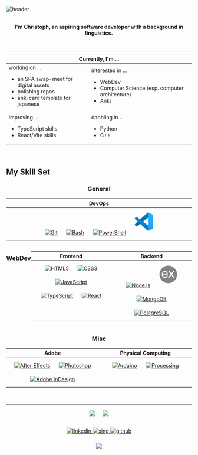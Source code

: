 ![header](https://capsule-render.vercel.app/api?type=rect&color=gradient&height=100&section=footer&text=Hi%2C%20welcome%21%0%&fontSize=30&fontAlignY=60)
<br/></br>
<div align="center">
<b>I'm Christoph, an aspiring software developer with a background in linguistics.</b>
</div>
<br/><br/>
<table align="center"><tbody><tr>
<thead><tr><th colspan="2">Currently, I'm ... </th></tr></thead>
         
<td>working on ...<ul><li> an SPA swap-meet for digital assets</li><li>polishing repos</li><li>anki card template for japanese </li></ul></td>
<td>interested in ...<ul><li>WebDev</li><li>Computer Science (esp. computer architecture)</li><li>Anki</li>
</tr>
<tr></tr> 
<tr>
<td>improving ...<ul><li> TypeScript skills</li><li>React/Vite skills</li></ul></td>
<td>dabbling in ...<ul><li>Python</li><li>C++</li>
</tbody></table>

<br/>  

## My Skill Set

<div align="center">
   
<h3>General</h3>
<table>
         
<thead><tr><th>DevOps</th></tr></thead>
         
<tr><td valign="top" width="33%">

<div align="center">
<a href="https://github.com/" target="_blank"><img style="margin: 10px" src="https://profilinator.rishav.dev/skills-assets/git-scm-icon.svg" alt="Git" height="50" /></a> 
<a href="https://www.gnu.org/software/bash/" target="_blank"><img style="margin: 10px" src="https://profilinator.rishav.dev/skills-assets/gnu_bash-icon.svg" alt="Bash" height="50" /></a>
<a href="https://docs.microsoft.com/en-us/powershell/" target="_blank"><img style="margin: 10px" src="https://profilinator.rishav.dev/skills-assets/powershell.png" alt="PowerShell" height="50" /></a>
<a href="https://code.visualstudio.com/" target="_blank"><img style="margin: 10px" src="./resources/vscode.svg" alt="Git" height="50" /></a>
</div>

</td></tr>

</table>

</div>

<div align="center" style="display: flex">
         
<h3>WebDev</h3>
      
<table>
         
<thead><tr>
<th>Frontend</th>
<th>Backend</th>
</tr></thead>

<tr><td valign="top" width="33%">

<div align="center">  
<a href="https://en.wikipedia.org/wiki/HTML5" target="_blank"><img style="margin: 10px" src="https://profilinator.rishav.dev/skills-assets/html5-original-wordmark.svg" alt="HTML5" height="50" /></a>
<a href="https://www.w3schools.com/css/" target="_blank"><img style="margin: 10px" src="https://profilinator.rishav.dev/skills-assets/css3-original-wordmark.svg" alt="CSS3" height="50" /></a>  
<a href="https://www.javascript.com/" target="_blank"><img style="margin: 10px" src="https://profilinator.rishav.dev/skills-assets/javascript-original.svg" alt="JavaScript" height="50" /></a>  
<a href="https://www.typescriptlang.org/" target="_blank"><img style="margin: 10px" src="https://profilinator.rishav.dev/skills-assets/typescript-original.svg" alt="TypeScript" height="50" /></a> 
<a href="https://reactjs.org/" target="_blank"><img style="margin: 10px" src="https://profilinator.rishav.dev/skills-assets/react-original-wordmark.svg" alt="React" height="50" /></a>
</div>

</td><td valign="top" width="33%">

<div align="center">  
<a href="https://nodejs.org/" target="_blank"><img style="margin: 10px" src="https://profilinator.rishav.dev/skills-assets/nodejs-original-wordmark.svg" alt="Node.js" height="50" /></a>  
<a href="https://
         js.com/" target="_blank"><img style="margin: 10px" src="./resources/express.png" alt="Express.js)" alt="Express.js" height="50" /></a>
<a href="https://www.mongodb.com/" target="_blank"><img style="margin: 10px" src="https://profilinator.rishav.dev/skills-assets/mongodb-original-wordmark.svg" alt="MongoDB" height="50" /></a>  
<a href="https://www.postgresql.org/" target="_blank"><img style="margin: 10px" src="https://profilinator.rishav.dev/skills-assets/postgresql-original-wordmark.svg" alt="PostgreSQL" height="50" /></a>  
</div>
</div>
         
</td></tr>
</table>
</div>

<div align="center">
   
<h3>Misc</h3>
<table>

<thead><tr>
<th>Adobe</th>
<th>Physical Computing</th>
</tr></thead>
  
<tr><td valign="top" width="33%">
  
<div align="center">  
<a href="https://www.adobe.com/in/products/aftereffects.html" target="_blank"><img style="margin: 10px" src="https://profilinator.rishav.dev/skills-assets/aftereffects.png" alt="After Effects" height="50" /></a>  
<a href="https://www.adobe.com/in/products/photoshop.html" target="_blank"><img style="margin: 10px" src="https://profilinator.rishav.dev/skills-assets/photoshop-plain.svg" alt="Photoshop" height="50" /></a>  
<a href="https://www.adobe.com/in/products/indesign.html" target="_blank"><img style="margin: 10px" src="https://profilinator.rishav.dev/skills-assets/adobeindesign.svg" alt="Adobe InDesign" height="50" /></a>    
</div>

</td>

<td valign="top" width="33%">
  
<div align="center">  
<a href="https://www.arduino.cc/" target="_blank"><img style="margin: 10px" src="https://profilinator.rishav.dev/skills-assets/arduino.png" alt="Arduino" height="50" /></a>    
<a href="https://processing.org/" target="_blank"><img style="margin: 10px" src="https://upload.wikimedia.org/wikipedia/commons/c/cb/Processing_2021_logo.svg" alt="Processing" height="50" /></a>            

</div>

</td></tr>
         
</table>

</div>

<br/>  


---

<p align="center">
<img src="/api?username=videlicet&show_icons=true&count_private=true&hide_border=true&theme=radical" align="center" width="500px" />
<span> &nbsp;&nbsp;&nbsp; <span>
<img src="/api/top-langs/?username=videlicet&count_private=true&show_icons=true&layout=compact&hide_border=true&theme=radical" align="center" width="300px" /> 
</p>

</br>

<div align="center">
<a href="https://linkedin.com/in/christoph-bornemann" target="_blank">
<img src=https://img.shields.io/badge/linkedin-%231E77B5.svg?&style=for-the-badge&logo=linkedin&logoColor=white alt=linkedin style="margin-bottom: 5px;" />
</a>
<a href="https://www.xing.com/profile/Christoph_Bornemann7" target="_blank">
<img src=https://img.shields.io/badge/xing-%23006567.svg?style=for-the-badge&logo=xing&logoColor=white alt=xing style="margin-bottom: 5px;" />
</a>
<a href="https://github.com/videlicet" target="_blank">
<img src=https://img.shields.io/badge/github-%2324292e.svg?&style=for-the-badge&logo=github&logoColor=white alt=github style="margin-bottom: 5px;" />
</a>  
</div>  

</br>

<div align="center">
<img src="https://komarev.com/ghpvc/?username=videlicet&&style=flat-square" align="center" />
</div>

<!--
Created with:
gitHub profilinator: https://profilinator.rishav.dev
capsule render: https://github.com/kyechan99/capsule-render
gitHub readme stats: https://github.com/anuraghazra/github-readme-stats
-->
